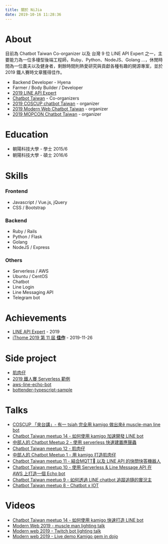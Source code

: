 ```yaml
---
title: 關於 NiJia
date: 2019-10-16 11:28:36
---
```


# About
目前為 Chatbot Taiwan Co-organizer 以及 台灣 9 位 LINE API Expert 之一，主要能力為一位多棲型後端工程師，Ruby、Python、NodeJS、Golang ...，休閒時間為一位農夫以及健身者，剩餘時間則熱愛研究與貢獻各種有趣的開源專案，並於 2019 鐵人賽時文章獲得佳作。

- Backend Developer - Hyena
- Farmer / Body Builder / Developer
- [2019 LINE API Expert](https://www.line-community.me/contributors/detail?apiId=0037F00001fJ0NHQA0)
- [Chatbot Taiwan](https://www.facebook.com/groups/chatbot.tw/) - Co-organizers
- [2019 COSCUP chatbot Taiwan](https://coscup.org/2019/) - organizer
- [2019 Modern Web Chatbot Taiwan](https://modernweb.tw/2019/index.html) - organizer
- [2019 MOPCON Chatbot Taiwan](https://mopcon.org/2019/community/) - organizer

# Education
- 朝陽科技大學 - 學士 2015/6
- 朝陽科技大學 - 碩士 2016/6

# Skills
### Frontend
- Javascript / Vue.js, jQuery
- CSS / Bootstrap

### Backend
- Ruby / Rails
- Python / Flask
- Golang
- NodeJS / Express

### Others
- Serverless / AWS
- Ubuntu / CentOS
- Chatbot
- Line Login
- Line Messaging API
- Telegram bot

# Achievements

- [LINE API Expert](https://www.line-community.me/contributors) - 2019
- [iThome 2019 第 11 屆 **佳作**](https://ithelp.ithome.com.tw/announces/48) - 2019-11-26

# Side project

- [肌肉仔](https://github.com/louis70109/muscle_man)
- [2019 鐵人賽 Serverless 範例](https://github.com/louis70109/aws-python-line-api)
- [aws-line-echo-bot](https://github.com/louis70109/aws-line-echo-bot)
- [bottender-typescript-sample](https://github.com/louis70109/bottender-typescript-sample)

# Talks

- [COSCUP 「來台講」- 有一 tsiah 完全用 kamigo 做出來ê muscle-man line bot](https://coscup2019.kktix.cc/events/coscup-taigi2019?fbclid=IwAR2K1QuVZ3RYsvtYc2U7mgSOQuh8yDe2e1UhQmN6g2_f31wTZxmn--V383Y)
- [Chatbot Taiwan meetup 14 - 如何使用 kamigo 加速開發 LINE bot](https://chatbots.kktix.cc/events/meetup-014)
- [中部人的 Chatbot Meetup 2 - 使用 serverless 快速建置應聲蟲](https://chatbots.kktix.cc/events/chatbots-taichung-002)
- [Chatbot Taiwan meetup 12 - 肌肉仔](https://chatbots.kktix.cc/events/meetup-012)
- [中部人的 Chatbot Meetup 1 - 用 kamigo 打造肌肉仔](https://chatbots.kktix.cc/events/chatbots-taichung-001)
- [Chatbot Taiwan meetup 11 - 結合MQTT 以及 LINE API 的快問快答機器人](https://chatbots.kktix.cc/events/meetup-011)
- [Chatbot Taiwan meetup 10 - 使用 Serverless & Line Message API 在 AWS 上打造一個 Echo bot](https://chatbots.kktix.cc/events/meetup-010)
- [Chatbot Taiwan meetup 9 - 如何透過 LINE chatbot 追蹤追隨的實況主](https://chatbots.kktix.cc/events/meetup-009)
- [Chatbot Taiwan meetup 8 - Chatbot x IOT](https://chatbots.kktix.cc/events/meetup-008)


# Videos

- [Chatbot Taiwan meetup 14 - 如何使用 kamigo 快速打造 LINE bot](https://youtu.be/EJgfjrfVZPo)
- [Modern Web 2019 - muscle man lighting talk](https://www.youtube.com/watch?v=0UUFH_nysFY)
- [Modern web 2019 - Twitch bot lighting talk](https://www.youtube.com/watch?v=Plt9Hbt3P_I)
- [Modern web 2019 - Live demo Kamigo gem in dojo](https://www.youtube.com/watch?v=rtULUl1eyXo)